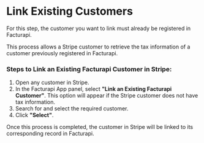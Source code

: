 # Link Existing Customers

For this step, the customer you want to link must already be registered in Facturapi.

This process allows a Stripe customer to retrieve the tax information of a customer previously registered in Facturapi.

### Steps to Link an Existing Facturapi Customer in Stripe:

1. Open any customer in Stripe.
2. In the Facturapi App panel, select **"Link an Existing Facturapi Customer"**. This option will appear if the Stripe customer does not have tax information.
3. Search for and select the required customer.
4. Click **"Select"**.

Once this process is completed, the customer in Stripe will be linked to its corresponding record in Facturapi.